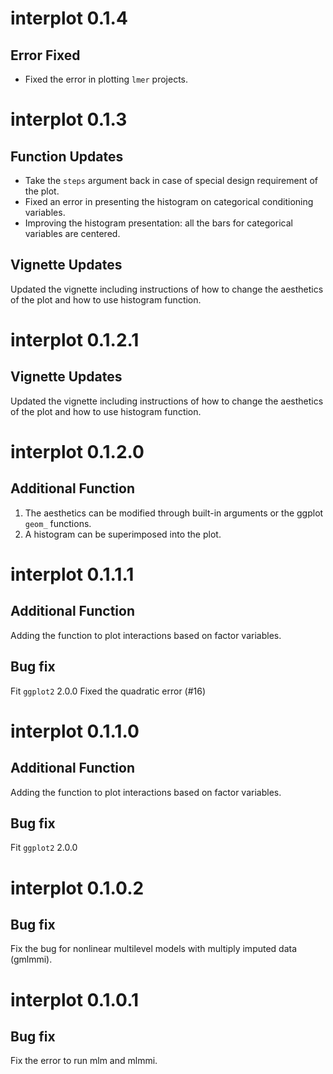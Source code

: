 # interplot 0.1.4
## Error Fixed
* Fixed the error in plotting `lmer` projects.


# interplot 0.1.3
## Function Updates
* Take the `steps` argument back in case of special design requirement of the plot.
* Fixed an error in presenting the histogram on categorical conditioning variables.
* Improving the histogram presentation: all the bars for categorical variables are centered.

## Vignette Updates
Updated the vignette including instructions of how to change the aesthetics of the plot and how to use histogram function.

# interplot 0.1.2.1
## Vignette Updates
Updated the vignette including instructions of how to change the aesthetics of the plot and how to use histogram function.

# interplot 0.1.2.0
## Additional Function
1. The aesthetics can be modified through built-in arguments or the ggplot `geom_` functions.
2. A histogram can be superimposed into the plot.


# interplot 0.1.1.1
## Additional Function
Adding the function to plot interactions based on factor variables.
## Bug fix
Fit `ggplot2` 2.0.0
Fixed the quadratic error (#16)


# interplot 0.1.1.0
## Additional Function
Adding the function to plot interactions based on factor variables.
## Bug fix
Fit `ggplot2` 2.0.0


# interplot 0.1.0.2
## Bug fix
Fix the bug for nonlinear multilevel models with multiply imputed data (gmlmmi).


# interplot 0.1.0.1
## Bug fix
Fix the error to run mlm and mlmmi.









